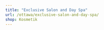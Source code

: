 ```yaml
---
title: "Exclusive Salon and Day Spa"
url: /ottawa/exclusive-salon-and-day-spa/
shop: Kosmetik
---
```

